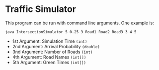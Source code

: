 # Traffic Simulator

This program can be run with command line arguments. One example is:

```
java IntersectionSimulator 5 0.25 3 Road1 Road2 Road3 3 4 5
```

* 1st Argument: Simulation Time `(int)`
* 2nd Argument: Arrival Probability `(double)`
* 3nd Argument: Number of Roads `(int)`
* 4th Argument: Road Names `(int[])`
* 5th Argument: Green Times `(int[])`
